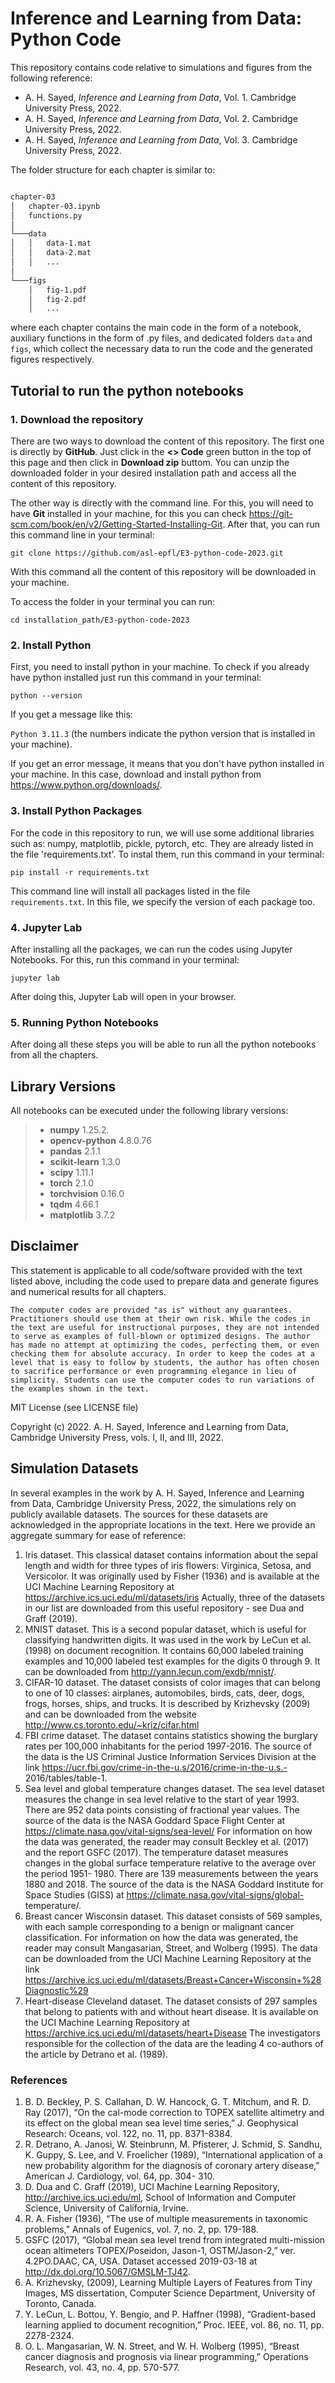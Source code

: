# Inference and Learning from Data: Python Code

This repository contains code relative to simulations and figures from the following reference:

- A. H. Sayed, *Inference and Learning from Data*, Vol. 1. Cambridge University Press, 2022.
- A. H. Sayed, *Inference and Learning from Data*, Vol. 2. Cambridge University Press, 2022.
- A. H. Sayed, *Inference and Learning from Data*, Vol. 3. Cambridge University Press, 2022.

The folder structure for each chapter is similar to:

``` bash

chapter-03
│   chapter-03.ipynb
│   functions.py
│
└───data
│   │   data-1.mat
│   │   data-2.mat
│   │   ...
│   
└───figs
    │   fig-1.pdf
    │   fig-2.pdf
    │   ...

```

where each chapter contains the main code in the form of a notebook, auxiliary functions in the form of .py files, and dedicated folders `data` and `figs`, which collect the necessary data to run the code and the generated figures respectively.

## Tutorial to run the python notebooks

### 1. Download the repository

There are two ways to download the content of this repository. The first one is directly by  **GitHub**. Just click in the **<> Code** green button in the top of this page and then click in **Download zip** buttom. You can unzip the downloaded folder in your desired installation path and access all the content of this repository.

The other way is directly with the command line. For this, you will need to have **Git** installed in your machine, for this you can check <https://git-scm.com/book/en/v2/Getting-Started-Installing-Git>. After that, you can run this command line in your terminal:

`git clone https://github.com/asl-epfl/E3-python-code-2023.git`

With this command all the content of this repository will be downloaded in your machine.

To access the folder in your terminal you can run:

`cd installation_path/E3-python-code-2023`

### 2. Install Python

First, you need to install python in your machine. To check if you already have python installed just run this command in your terminal:

`python --version`

If you get a message like this:

`Python 3.11.3` (the numbers indicate the python version that is installed in your machine).

If you get an error message, it means that you don't have python installed in your machine. In this case, download and install python from <https://www.python.org/downloads/>.

### 3. Install Python Packages

For the code in this repository to run, we will use some additional libraries such as: numpy, matplotlib, pickle, pytorch, etc. They are already listed in the file 'requirements.txt'. To instal them, run this command in your terminal:

`pip install -r requirements.txt`

This command line will install all packages listed in the file `requirements.txt`. In this file, we specify the version of each package too.

### 4. Jupyter Lab

After installing all the packages, we can run the codes using Jupyter Notebooks. For this, run this command in your terminal:

`jupyter lab`

After doing this, Jupyter Lab will open in your browser. 

### 5. Running Python Notebooks

After doing all these steps you will be able to run all the python notebooks from all the chapters. 

## Library Versions

All notebooks can be executed under the following library versions:
> - **numpy** 1.25.2.
> - **opencv-python** 4.8.0.76
> - **pandas** 2.1.1
> - **scikit-learn** 1.3.0
> - **scipy** 1.11.1
> - **torch** 2.1.0
> - **torchvision** 0.16.0
> - **tqdm** 4.66.1
> - **matplotlib** 3.7.2


## Disclaimer 
This statement is applicable to all code/software provided with the text listed above, including the code used to prepare data and generate figures and numerical results for all chapters.

``The computer codes are provided "as is" without any guarantees. Practitioners should use them at their own risk. While the codes in the text are useful for instructional purposes, they are not intended to serve as examples of full-blown or optimized designs. The author has made no attempt at optimizing the codes, perfecting them, or even checking them for absolute accuracy. In order to keep the codes at a level that is easy to follow by students, the author has often chosen to sacrifice performance or even programming elegance in lieu of simplicity. Students can use the computer codes to run variations of the examples shown in the text.``

MIT License (see LICENSE file)

Copyright (c) 2022. A. H. Sayed, Inference and Learning from Data, Cambridge University Press, vols. I, II, and III, 2022.

## Simulation Datasets
In several examples in the work by A. H. Sayed, Inference and Learning from Data, Cambridge University Press, 2022, the simulations rely on publicly available datasets. The sources for these datasets are acknowledged in the appropriate locations in the text. Here we provide an aggregate summary for ease of reference:
1. Iris dataset. This classical dataset contains information about the sepal length and width for three types of iris flowers: Virginica, Setosa, and Versicolor. It was originally used by Fisher (1936) and is available at the UCI Machine Learning Repository at https://archive.ics.uci.edu/ml/datasets/iris Actually, three of the datasets in our list are downloaded from this useful repository - see Dua and Graff (2019).
2. MNIST dataset. This is a second popular dataset, which is useful for classifying handwritten digits. It was used in the work by LeCun et al. (1998) on document recognition. It contains 60,000 labeled training examples and 10,000 labeled test examples for the digits 0 through 9. It can be downloaded from http://yann.lecun.com/exdb/mnist/.
3. CIFAR-10 dataset. The dataset consists of color images that can belong to one of 10 classes: airplanes, automobiles, birds, cats, deer, dogs, frogs, horses, ships, and trucks. It is described by Krizhevsky (2009) and can be downloaded from the website http://www.cs.toronto.edu/~kriz/cifar.html
4. FBI crime dataset. The dataset contains statistics showing the burglary rates per 100,000 inhabitants for the period 1997-2016. The source of the data is the US Criminal Justice Information Services Division at the link https://ucr.fbi.gov/crime-in-the-u.s/2016/crime-in-the-u.s.- 2016/tables/table-1.
5. Sea level and global temperature changes dataset. The sea level dataset measures the change in sea level relative to the start of year 1993. There are 952 data points consisting of fractional year values. The source of the data is the NASA Goddard Space Flight Center at https://climate.nasa.gov/vital-signs/sea-level/ For information on how the data was generated, the reader may consult Beckley et al. (2017) and the report GSFC (2017). The temperature dataset measures changes in the global surface temperature relative to the average over the period 1951- 1980. There are 139 measurements between the years 1880 and 2018. The source of the data is the NASA Goddard Institute for Space Studies (GISS) at https://climate.nasa.gov/vital-signs/global- temperature/.
6. Breast cancer Wisconsin dataset. This dataset consists of 569 samples, with each sample corresponding to a benign or malignant cancer classification. For information on how the data was generated, the reader may consult Mangasarian, Street, and Wolberg (1995). The data can be downloaded from the UCI Machine Learning Repository at the link https://archive.ics.uci.edu/ml/datasets/Breast+Cancer+Wisconsin+%28Diagnostic%29
7. Heart-disease Cleveland dataset. The dataset consists of 297 samples that belong to patients with and without heart disease. It is available on the UCI Machine Learning Repository at https://archive.ics.uci.edu/ml/datasets/heart+Disease The investigators responsible for the collection of the data are the leading 4 co-authors of the article by Detrano et al. (1989).
          
### References
1. B. D. Beckley, P. S. Callahan, D. W. Hancock, G. T. Mitchum, and R. D. Ray (2017), “On the cal-mode correction to TOPEX satellite altimetry and its effect on the global mean sea level time series,” J. Geophysical Research: Oceans, vol. 122, no. 11, pp. 8371-8384.
2. R. Detrano, A. Janosi, W. Steinbrunn, M. Pfisterer, J. Schmid, S. Sandhu, K. Guppy, S. Lee, and V. Froelicher (1989), “International application of a new probability algorithm for the diagnosis of coronary artery disease,” American J. Cardiology, vol. 64, pp. 304- 310.
3. D. Dua and C. Graff (2019), UCI Machine Learning Repository, http://archive.ics.uci.edu/ml, School of Information and Computer Science, University of California, Irvine.
4. R. A. Fisher (1936), “The use of multiple measurements in taxonomic problems,” Annals of Eugenics, vol. 7, no. 2, pp. 179-188.
5. GSFC (2017), “Global mean sea level trend from integrated multi-mission ocean altimeters TOPEX/Poseidon, Jason-1, OSTM/Jason-2,” ver. 4.2PO.DAAC, CA, USA. Dataset accessed 2019-03-18 at http://dx.doi.org/10.5067/GMSLM-TJ42.
6. A. Krizhevsky, (2009), Learning Multiple Layers of Features from Tiny Images, MS dissertation, Computer Science Department, University of Toronto, Canada.
7. Y. LeCun, L. Bottou, Y. Bengio, and P. Haffner (1998), “Gradient-based learning applied to document recognition,” Proc. IEEE, vol. 86, no. 11, pp. 2278-2324.
8. O. L. Mangasarian, W. N. Street, and W. H. Wolberg (1995), “Breast cancer diagnosis and prognosis via linear programming,” Operations Research, vol. 43, no. 4, pp. 570-577.
